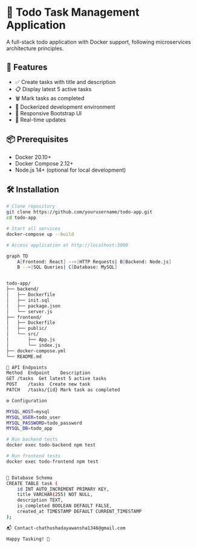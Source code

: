 # 🚀 Todo Task Management Application

A full-stack todo application with Docker support, following microservices architecture principles.

## 🌟 Features
- ✅ Create tasks with title and description
- 📋 Display latest 5 active tasks
- 🗑️ Mark tasks as completed
- 🐳 Dockerized development environment
- 📱 Responsive Bootstrap UI
- 🔄 Real-time updates

## 📦 Prerequisites
- Docker 20.10+
- Docker Compose 2.12+
- Node.js 14+ (optional for local development)

## 🛠️ Installation
```bash
# Clone repository
git clone https://github.com/yourusername/todo-app.git
cd todo-app

# Start all services
docker-compose up --build

# Access application at http://localhost:3000

graph TD
    A[Frontend: React] -->|HTTP Requests| B[Backend: Node.js]
    B -->|SQL Queries| C[Database: MySQL]


todo-app/
├── backend/
│   ├── Dockerfile
│   ├── init.sql
│   ├── package.json
│   └── server.js
├── frontend/
│   ├── Dockerfile
│   ├── public/
│   └── src/
│       ├── App.js
│       └── index.js
├── docker-compose.yml
└── README.md

🚪 API Endpoints
Method	Endpoint	Description
GET	/tasks	Get latest 5 active tasks
POST	/tasks	Create new task
PATCH	/tasks/{id}	Mark task as completed

⚙️ Configuration

MYSQL_HOST=mysql
MYSQL_USER=todo_user
MYSQL_PASSWORD=todo_password
MYSQL_DB=todo_app

# Run backend tests
docker exec todo-backend npm test

# Run frontend tests
docker exec todo-frontend npm test


📜 Database Schema
CREATE TABLE task (
    id INT AUTO_INCREMENT PRIMARY KEY,
    title VARCHAR(255) NOT NULL,
    description TEXT,
    is_completed BOOLEAN DEFAULT FALSE,
    created_at TIMESTAMP DEFAULT CURRENT_TIMESTAMP
);

📬 Contact-chathushadayawansha1346@gmail.com

Happy Tasking! 🎯
